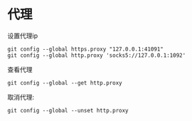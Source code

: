 # 代理

设置代理ip

```纯文本
git config --global https.proxy "127.0.0.1:41091"
git config --global http.proxy 'socks5://127.0.0.1:1092'
```

查看代理

```纯文本
git config --global --get http.proxy
```

取消代理:

```纯文本
git config --global --unset http.proxy
```
